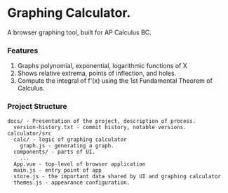 # Graphing Calculator.
A browser graphing tool, built for AP Calculus BC.

### Features
1. Graphs polynomial, exponential, logarithmic functions of X
2. Shows relative extrema, points of inflection, and holes.
3. Compute the integral of f'(x) using the 1st Fundamental Theorem of Calculus.

### Project Structure
```
docs/ - Presentation of the project, description of process.
  version-history.txt - commit history, notable versions.
calculator/src
  calc/ - logic of graphing calculator
    graph.js - generating a graph.
  components/ - parts of UI.
    ...
  App.vue - top-level of browser application
  main.js - entry point of app
  store.js - the important data shared by UI and graphing calculator
  themes.js - appearance configuration.

```
